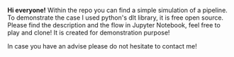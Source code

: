 **Hi everyone!**
Within the repo you can find a simple simulation of a pipeline.
To demonstrate the case I used python's dlt library, it is free open source.
Please find the description and the flow in Jupyter Notebook, feel free to play and clone!
It is created for demonstration purpose!

In case you have an advise please do not hesitate to contact me!
